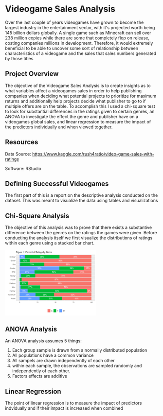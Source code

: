 # Videogame Sales Analysis

Over the last couple of years videogames have grown to become the largest industry in the entertainment sector, with it's projected worth being 145 billion dollars globally. A single game such as Minecraft can sell over 238 million copies while there are some that completely flop on release, costing companies millions in development. Therefore, it would extremely beneficial to be able to uncover some sort of relationship between characteristics of a videogame and the sales that sales numbers generated by those titles.

## Project Overview
The objective of the Videogame Sales Analysis is to create insights as to what variables affect a videogames sales in order to help publishing companies when deciding what potential projects to prioritize for maximum returns and additionally help projects decide what publisher to go to if multiple offers are on the table. To accomplish this I used a chi-square test to look for substantial differences in the ratings given to certain genres, an ANOVA to investigate the effect the genre and publisher have on a videogames global sales, and linear regression to measure the impact of the predictors individually and when viewed together.


## Resources
Data Source: https://www.kaggle.com/rush4ratio/video-game-sales-with-ratings

Software: RStudio

## Defining Successful Videogames
The first part of this is a report on the descriptive analysis conducted on the dataset. This was meant to visualize the data using tables and visualizations

## Chi-Square Analysis
The objective of this analysis was to prove that there exists a substantive difference between the genres on the ratings the games were given. Before conducting the analysis itself we first visualize the distributions of ratings within each genre using a stacked bar chart.

<img src="https://github.com/esalcedo1/videogame-analysis/blob/draft/2-chi-square-analysis/Picture1.png?raw=true" width="300">


## ANOVA Analysis
An ANOVA analysis assumes 5 things:

1. Each group sample is drawn from a normally distributed population
2. All populations have a common variance
3. All sampels are drawn independently of each other
4. within each sample, the observations are sampled randomly and independently of each other.
5.  Factors effects are additive

## Linear Regression
The point of linear regression is to measure the impact of predictors indvidually and if their impact is increased when combined


